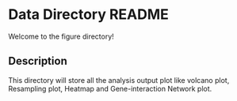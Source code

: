 # Data Directory README

Welcome to the figure directory!

## Description

This directory will store all the analysis output plot like volcano plot, Resampling plot, Heatmap and Gene-interaction Network plot.

